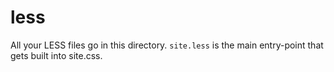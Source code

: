# less

All your LESS files go in this directory. `site.less` is the main entry-point that gets built into site.css.